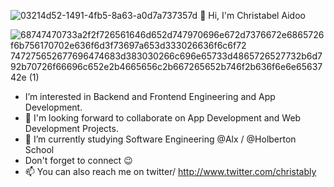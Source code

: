 ![03214d52-1491-4fb5-8a63-a0d7a737357d](https://github.com/christabely/christabely/assets/129256391/03fd661b-9c72-43a7-8e3d-6340a676039e)
👋 Hi, I'm Christabel Aidoo

![68747470733a2f2f726561646d652d747970696e672d7376672e6865726f6b756170702e636f6d3f73697a653d333026636f6c6f72 747275652677696474683d383030266c696e65733d4865726527732b6d792b70726f66696c652e2b4665656c2b667265652b746f2b636f6e6e6563742e (1)](https://github.com/christabely/christabely/assets/129256391/0d223b68-8045-4107-bb9c-0aff6801de83)

- I’m interested in Backend and Frontend Engineering and App Development.
- 💞️ I'm looking forward to collaborate on App Development and Web Development Projects.
- 🌱 I’m currently studying Software Engineering @Alx / @Holberton School
- Don't forget to connect 😉
- 📫 You can also reach me on twitter/ http://www.twitter.com/christably

<!---
christabely/christabely is a ✨ special ✨ repository because its `README.md` (this file) appears on your GitHub profile.
You can click the Preview link to take a look at your changes.
--->
